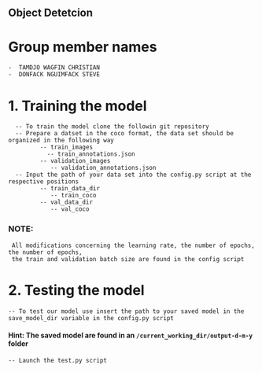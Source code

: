 ## Object Detetcion

# Group member names
    -  TAMDJO WAGFIN CHRISTIAN
    -  DONFACK NGUIMFACK STEVE


# 1. Training the model
      -- To train the model clone the followin git repository
      -- Prepare a datset in the coco format, the data set should be organized in the following way 
             -- train_images
               -- train_annotations.json
             -- validation_images
                -- validation_annotations.json
      -- Input the path of your data set into the config.py script at the respective positions
             -- train_data_dir
                -- train_coco
             -- val_data_dir
                -- val_coco
### NOTE:
     All modifications concerning the learning rate, the number of epochs, the number of epochs,
     the train and validation batch size are found in the config script

# 2. Testing the model
    -- To test our model use insert the path to your saved model in the save_model_dir variable in the config.py script
#### Hint: The saved model are found in an `/current_working_dir/output-d-m-y` folder
    -- Launch the test.py script 
